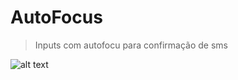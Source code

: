 # AutoFocus

> Inputs com autofocu para confirmação de sms

![alt text][tela-inicial]

[tela-inicial]: https://media.giphy.com/media/RGXMNg07fxplXXIokF/giphy.gif "Logo Title Text 2"

